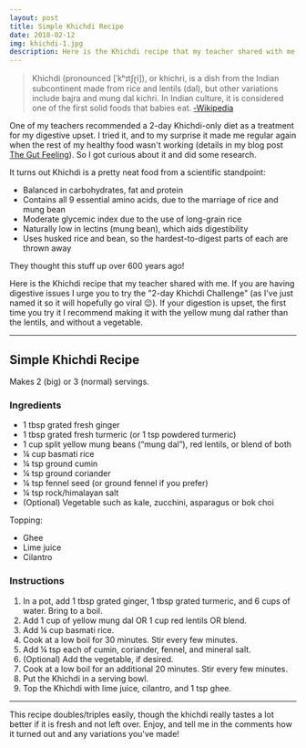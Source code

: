 ```yaml
---
layout: post
title: Simple Khichdi Recipe
date: 2018-02-12
img: khichdi-1.jpg
description: Here is the Khichdi recipe that my teacher shared with me. If you are having digestive issues I urge you to try the "2-day Khichdi Challenge" (as I've just named it so it will hopefully go viral 😉). If your digestion is upset, the first time you try it I recommend making it with the yellow mung dal rather than the lentils, and without a vegetable.
---
```


> Khichdi (pronounced [ˈkʰɪtʃɽi]), or khichri, is a dish from the Indian subcontinent made from rice and lentils (dal), but other variations include bajra and mung dal kichri. In Indian culture, it is considered one of the first solid foods that babies eat. [&#8209;Wikipedia](https://en.wikipedia.org/wiki/Khichdi)

One of my teachers recommended a 2-day Khichdi-only diet as a treatment for my digestive upset. I tried it, and to my surprise it made me regular again when the rest of my healthy food wasn't working (details in my blog post [The Gut Feeling](../the-gut-feeling/)). So I got curious about it and did some research.

It turns out Khichdi is a pretty neat food from a scientific standpoint:

* Balanced in carbohydrates, fat and protein
* Contains all 9 essential amino acids, due to the marriage of rice and mung bean
* Moderate glycemic index due to the use of long-grain rice
* Naturally low in lectins (mung bean), which aids digestibility
* Uses husked rice and bean, so the hardest-to-digest parts of each are thrown away

They thought this stuff up over 600 years ago!

Here is the Khichdi recipe that my teacher shared with me. If you are having digestive issues I urge you to try the "2-day Khichdi Challenge" (as I've just named it so it will hopefully go viral 😉). If your digestion is upset, the first time you try it I recommend making it with the yellow mung dal rather than the lentils, and without a vegetable.

---

## Simple Khichdi Recipe

Makes 2 (big) or 3 (normal) servings.

### Ingredients

* 1 tbsp grated fresh ginger
* 1 tbsp grated fresh turmeric (or 1 tsp powdered turmeric)
* 1 cup split yellow mung beans (“mung dal”), red lentils, or blend of both
* ¼ cup basmati rice
* ¼ tsp ground cumin
* ¼ tsp ground coriander
* ¼ tsp fennel seed (or ground fennel if you prefer)
* ¼ tsp rock/himalayan salt
* (Optional) Vegetable such as kale, zucchini, asparagus or bok choi

Topping:

* Ghee
* Lime juice
* Cilantro

### Instructions

1. In a pot, add 1 tbsp grated ginger, 1 tbsp grated turmeric, and 6 cups of water. Bring to a boil.
2. Add 1 cup of yellow mung dal OR 1 cup red lentils OR blend.
3. Add ¼ cup basmati rice.
4. Cook at a low boil for 30 minutes. Stir every few minutes.
5. Add ¼ tsp each of cumin, coriander, fennel, and mineral salt.
6. (Optional) Add the vegetable, if desired.
7. Cook at a low boil for an additional 20 minutes. Stir every few minutes.
8. Put the Khichdi in a serving bowl.
9. Top the Khichdi with lime juice, cilantro, and 1 tsp ghee.

---

This recipe doubles/triples easily, though the khichdi really tastes a lot better if it is fresh and not left over. Enjoy, and tell me in the comments how it turned out and any variations you've made!
